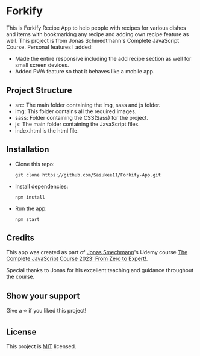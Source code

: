 # Forkify
This is Forkify Recipe App to help people with recipes for various dishes and items with bookmarking any recipe and adding own recipe feature as well. This project is from Jonas Schmedtmann's Complete JavaScript Course. 
Personal features I added:
* Made the entire responsive including the add recipe section as well for small screen devices.
* Added PWA feature so that it behaves like a mobile app.

## Project Structure
* src: The main folder containing the img, sass and js folder. 
* img: This folder contains all the required images.
* sass: Folder containing the CSS(Sass) for the project.
* js: The main folder containing the JavaScript files.
* index.html is the html file.

## Installation
* Clone this repo:
  ```
  git clone https://github.com/Sasukee11/Forkify-App.git
  ```

* Install dependencies:
  ```
  npm install
  ```

* Run the app:
  ```
  npm start
  ```

## Credits

This app was created as part of [Jonas Smechmann](https://twitter.com/jonasschmedtman)'s Udemy course [The Complete JavaScript Course 2023: From Zero to Expert!](https://www.udemy.com/course/the-complete-javascript-course/).

Special thanks to Jonas for his excellent teaching and guidance throughout the course.

## Show your support

Give a ⭐️ if you liked this project!

## License
This project is [MIT](https://choosealicense.com/licenses/mit/) licensed.
